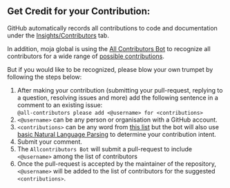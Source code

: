 ## Get Credit for your Contribution:

GitHub automatically records all contributions to code and documentation under the [Insights/Contributors](https://github.com/moja-global/About-moja-global/graphs/contributors) tab.

In addition, moja global is using the [All Contributors Bot](https://allcontributors.org/) to recognize all contributors for a wide range of [possible contributions](https://allcontributors.org/docs/en/emoji-key).  

But if you would like to be recognized, please blow your own trumpet by following the steps below:

1.  After making your contribution (submitting your pull-request, replying to a question, resolving issues and more) add the following sentence in a comment to an existing issue:\
    `@all-contributors please add <@username> for <contributions>`
2.  `<@username>` can be any person or organisation with a GitHub account. 
3.  `<contributions>` can be any word from [this list](https://allcontributors.org/docs/en/emoji-key) but the bot will also use [basic Natural Language Parsing](https://github.com/all-contributors/all-contributors-bot/blob/master/src/tasks/processIssueComment/utils/parse-comment/index.js) to determine your contribution intent.
4.  Submit your comment.
5.  The `Allcontributors Bot` will submit a pull-request to include `<@username>` among the list of contributors 
6.  Once the pull-request is accepted by the maintainer of the repository, `<@username>` will be added to the list of contributors for the suggested `<contributions>`.
